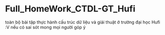 # Full_HomeWork_CTDL-GT_Hufi
toàn bộ bài tập thực hành cấu trúc dữ liệu và giải thuật ở trường đại học Hufi :V 
nếu có sai sót mong mọi người góp ý
